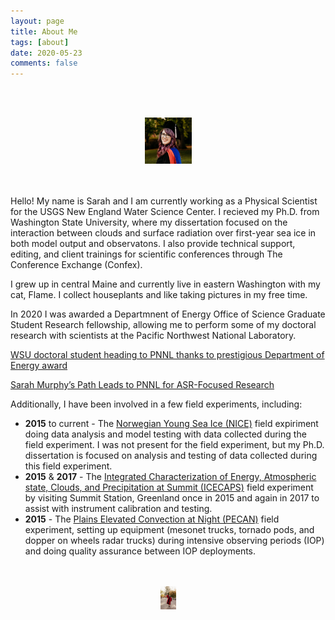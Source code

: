 ```yaml
---
layout: page
title: About Me
tags: [about]
date: 2020-05-23
comments: false
---
```

<br><br>
<center>
<img src="Sarah2023-1699.jpg" width = "75">
</center>
<br><br>

<div class="row">
  <div class="column">

Hello! My name is Sarah and I am currently working as a Physical Scientist for the USGS New England Water Science Center. I recieved my Ph.D. from Washington State University, where my dissertation focused on the interaction between clouds and surface radiation over first-year sea ice in both model output and observatons. I also provide technical support, editing, and client trainings for scientific conferences through The Conference Exchange (Confex).


I grew up in central Maine and currently live in eastern Washington with my cat, Flame. I collect houseplants and like taking pictures in my free time.


In 2020 I was awarded a Departmnent of Energy Office of Science Graduate Student Research fellowship, allowing me to perform some of my doctoral research with scientists at the Pacific Northwest National Laboratory.


[WSU doctoral student heading to PNNL thanks to prestigious Department of Energy award](https://news.wsu.edu/2020/05/12/wsu-doctoral-student-heading-pnnl-thanks-prestigious-department-energy-award/)


[Sarah Murphy’s Path Leads to PNNL for ASR-Focused Research](https://asr.science.energy.gov/news/program-news/post/12974)


Additionally, I have been involved in a few field experiments, including:
- **2015** to current - The <a href="https://www.npolar.no/en/projects/n-ice2015/">Norwegian Young Sea Ice (NICE)</a> field expiriment doing data analysis and model testing with data collected during the field experiment. I was not present for the field experiment, but my Ph.D. dissertation is focused on analysis and testing of data collected during this field experiment.
- **2015** & **2017** - The <a href="https://labs.wsu.edu/lar-sensing/icecaps-experiment/">Integrated Characterization of Energy, Atmospheric state, Clouds, and Precipitation at Summit (ICECAPS)</a> field experiment by visiting Summit Station, Greenland once in 2015 and again in 2017 to assist with instrument calibration and testing.
- **2015** - The <a href="https://www.nssl.noaa.gov/projects/pecan/#:~:text=Plains%20Elevated%20Convection%20At%20Night%20(PECAN)%20is%20a%20large%2C,1%20to%20July%2015%2C%202015.">Plains Elevated Convection at Night (PECAN)</a> field experiment, setting up equipment (mesonet trucks, tornado pods, and dopper on wheels radar trucks) during intensive observing periods (IOP) and doing quality assurance between IOP deployments.
</div>
  <div class="column">
<br><br>
<center>
<img src="Sarah2023-1738.jpg" width = "25">
</center>
</div>
</div>
